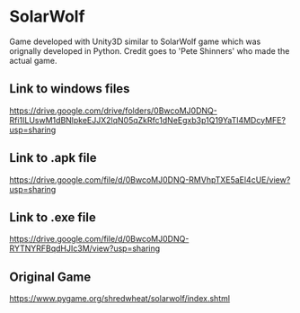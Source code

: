 # SolarWolf
Game developed with Unity3D similar to SolarWolf game which was orignally developed in Python. 
Credit goes to 'Pete Shinners' who made the actual game.


## Link to windows files
https://drive.google.com/drive/folders/0BwcoMJ0DNQ-Rfi1ILUswM1dBNlpkeEJJX2lqN05qZkRfc1dNeEgxb3p1Q19YaTl4MDcyMFE?usp=sharing

## Link to .apk file
https://drive.google.com/file/d/0BwcoMJ0DNQ-RMVhpTXE5aEl4cUE/view?usp=sharing

## Link to .exe file
https://drive.google.com/file/d/0BwcoMJ0DNQ-RYTNYRFBqdHJIc3M/view?usp=sharing

## Original Game
https://www.pygame.org/shredwheat/solarwolf/index.shtml
